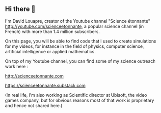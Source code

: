 ## Hi there 👋

I'm David Louapre, creator of the Youtube channel "Science étonnante" http://youtube.com/scienceetonnante, a popular science channel (in French) with more than 1.4 million subscribers.

On this page, you will be able to find code that I used to create simulations for my videos, for instance in the field of physics, computer science, artificial intelligence or applied mathematics.

On top of my Youtube channel, you can find some of my science outreach work here : 

http://scienceetonnante.com

https://scienceetonnante.substack.com

(In real life, I'm also working as Scientific director at Ubisoft, the video games company, but for obvious reasons most of that work is proprietary and hence not shared here.)
